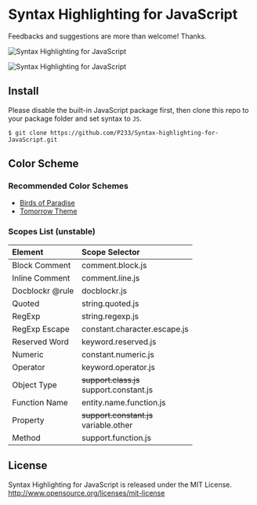 
# Syntax Highlighting for JavaScript

Feedbacks and suggestions are more than welcome! Thanks.

![Syntax Highlighting for JavaScript](http://i.imgur.com/yKUeH0m.png)

![Syntax Highlighting for JavaScript](http://i.imgur.com/KlrYfFl.png)

## Install

Please disable the built-in JavaScript package first, then clone this repo to your package folder and set syntax to `JS`.

```
$ git clone https://github.com/P233/Syntax-highlighting-for-JavaScript.git
```


## Color Scheme

### Recommended Color Schemes

* [Birds of Paradise](https://github.com/P233/Birds-of-Paradise-for-TextMate)
* [Tomorrow Theme](https://github.com/chriskempson/tomorrow-theme)

### Scopes List (unstable)

Element      | Scope Selector
:----------- | :--------------
Block Comment | comment.block.js
Inline Comment | comment.line.js
Doc​blockr @rule | doc​blockr.js
Quoted | string.quoted.js
RegExp | string.regexp.js
RegExp Escape | constant.character.escape.js
Reserved Word | keyword.reserved.js
Numeric | constant.numeric.js
Operator | keyword.operator.js
Object Type | <del>support.class.js</del><br>support.constant.js
Function Name | entity.name.function.js
Property | <del>support.constant.js</del><br>variable.other
Method | support.function.js


## License

Syntax Highlighting for JavaScript is released under the MIT License. http://www.opensource.org/licenses/mit-license
